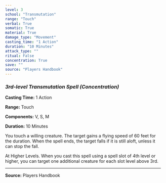 ```yaml
---
level: 3
school: "Transmutation"
range: "Touch"
verbal: True
somatic: True
material: True
damage_type: "Movement"
casting_time: "1 Action"
duration: "10 Minutes"
attack_type: ""
ritual: False
concentration: True
save: ""
source: "Players Handbook"
---
```


### *3rd-level Transmutation Spell* *(Concentration)*

**Casting Time:** 1 Action

**Range:** Touch

**Components:** V, S, M

**Duration:** 10 Minutes

You touch a willing creature. The target gains a flying speed of 60 feet for the duration. When the spell ends, the target falls if it is still aloft, unless it can stop the fall.
 
 At Higher Levels. When you cast this spell using a spell slot of 4th level or higher, you can target one additional creature for each slot level above 3rd.

---
**Source:** Players Handbook
